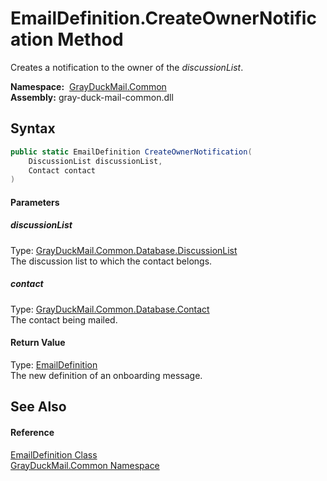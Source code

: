 EmailDefinition.CreateOwnerNotification Method
==============================================
Creates a notification to the owner of the *discussionList*.

  **Namespace:**  [GrayDuckMail.Common][1]  
  **Assembly:** gray-duck-mail-common.dll

Syntax
------

```csharp
public static EmailDefinition CreateOwnerNotification(
	DiscussionList discussionList,
	Contact contact
)
```

#### Parameters

##### *discussionList*
Type: [GrayDuckMail.Common.Database.DiscussionList][2]  
 The discussion list to which the contact belongs.

##### *contact*
Type: [GrayDuckMail.Common.Database.Contact][3]  
 The contact being mailed.

#### Return Value
Type: [EmailDefinition][4]  
 The new definition of an onboarding message. 

See Also
--------

#### Reference
[EmailDefinition Class][4]  
[GrayDuckMail.Common Namespace][1]  

[1]: ../README.md
[2]: ../../GrayDuckMail.Common.Database/DiscussionList/README.md
[3]: ../../GrayDuckMail.Common.Database/Contact/README.md
[4]: README.md